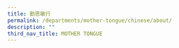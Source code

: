 ```yaml
---
title: 勤思敏行
permalink: /departments/mother-tongue/chinese/about/
description: ""
third_nav_title: MOTHER TONGUE
---
```

